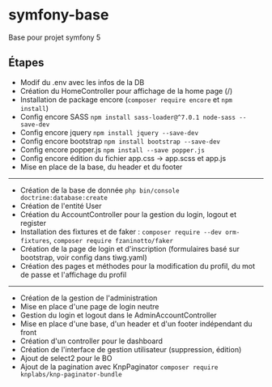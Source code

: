 # symfony-base

Base pour projet symfony 5

## Étapes
* Modif du .env avec les infos de la DB
* Création du HomeController pour affichage de la home page (/)
* Installation de package encore (`composer require encore` et `npm install`)
* Config encore SASS `npm install sass-loader@^7.0.1 node-sass --save-dev`
* Config encore jquery `npm install jquery --save-dev`
* Config encore bootstrap `npm install bootstrap --save-dev`
* Config encore popper.js `npm install --save popper.js`
* Config encore édition du fichier app.css -> app.scss et app.js
* Mise en place de la base, du header et du footer

---
* Création de la base de donnée `php bin/console doctrine:database:create`
* Création de l'entité User
* Création du AccountController pour la gestion du login, logout et register
* Installation des fixtures et de faker : `composer require --dev orm-fixtures`, `composer require fzaninotto/faker`
* Création de la page de login et d'inscription (formulaires basé sur bootstrap, voir config dans tiwg.yaml)
* Création des pages et méthodes pour la modification du profil, du mot de passe et l'affichage du profil

---
* Création de la gestion de l'administration
* Mise en place d'une page de login neutre
* Gestion du login et logout dans le AdminAccountController
* Mise en place d'une base, d'un header et d'un footer indépendant du front
* Création d'un controller pour le dashboard
* Création de l'interface de gestion utilisateur (suppression, édition)
* Ajout de select2 pour le BO
* Ajout de la pagination avec KnpPaginator `composer require knplabs/knp-paginator-bundle`